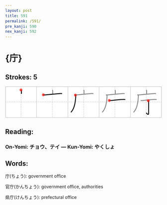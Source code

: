 ```yaml
---
layout: post
title: 591
permalink: /591/
pre_kanji: 590
nex_kanji: 592
---
```


# {庁}

## Strokes: 5

<div class="stroke"><img src="../images/E5BA81.png" /></div>

## Reading:

### On-Yomi: チョウ、テイ &mdash; Kun-Yomi: やくしょ

## Words:

庁(ちょう): government office

官庁(かんちょう): government office, authorities

県庁(けんちょう): prefectural office
